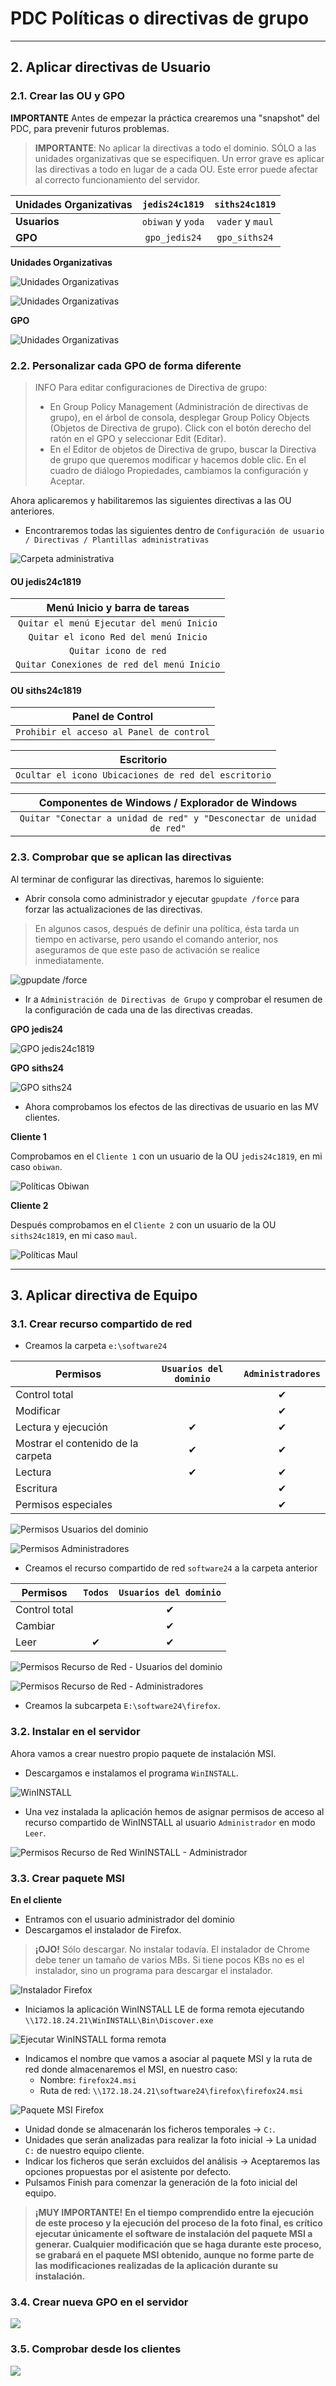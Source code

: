 
# PDC Políticas o directivas de grupo

---

## 2. Aplicar directivas de Usuario

### 2.1. Crear las OU y GPO

**IMPORTANTE** Antes de empezar la práctica crearemos una "snapshot" del PDC, para prevenir futuros problemas.

> **IMPORTANTE**: No aplicar la directivas a todo el dominio. SÓLO a las unidades organizativas que se especifiquen. Un error grave es aplicar las directivas a todo en lugar de a cada OU. Este error puede afectar al correcto funcionamiento del servidor.

Unidades Organizativas | `jedis24c1819` | `siths24c1819`
:--------------------- | :------------: | :------------:
**Usuarios**       | `obiwan` y `yoda`  | `vader` y `maul`
**GPO**                | `gpo_jedis24`  | `gpo_siths24`

**Unidades Organizativas**

![Unidades Organizativas](./images/ou-jedis24c1819.png)

![Unidades Organizativas](./images/ou-siths24c1819.png)

**GPO**

![Unidades Organizativas](./images/jedis24-siths24.png)

### 2.2. Personalizar cada GPO de forma diferente

> INFO Para editar configuraciones de Directiva de grupo:
>
> * En Group Policy Management (Administración de directivas de grupo), en el árbol de consola, desplegar Group Policy Objects (Objetos de Directiva de grupo). Click con el botón derecho del ratón en el GPO y seleccionar Edit (Editar).
> * En el Editor de objetos de Directiva de grupo, buscar la Directiva de grupo que queremos modificar y hacemos doble clic. En el cuadro de diálogo Propiedades, cambiamos la configuración y Aceptar.

Ahora aplicaremos y habilitaremos las siguientes directivas a las OU anteriores.
* Encontraremos todas las siguientes dentro de `Configuración de usuario / Directivas / Plantillas administrativas`

![Carpeta administrativa](./images/carpeta-directivas.png)

#### OU jedis24c1819

| Menú Inicio y barra de tareas
| :-----------------------------------------:
| `Quitar el menú Ejecutar del menú Inicio`
| `Quitar el icono Red del menú Inicio`
| `Quitar icono de red`
| `Quitar Conexiones de red del menú Inicio`

#### OU siths24c1819

| Panel de Control
| :---------------------------------------:
| `Prohibir el acceso al Panel de control`

| Escritorio
| :-----------------------------------------:
| `Ocultar el icono Ubicaciones de red del escritorio`

| Componentes de Windows / Explorador de Windows
| :---------------------------------------------:
| `Quitar "Conectar a unidad de red" y "Desconectar de unidad de red"`

### 2.3. Comprobar que se aplican las directivas

Al terminar de configurar las directivas, haremos lo siguiente:
* Abrir consola como administrador y ejecutar `gpupdate /force` para forzar las actualizaciones de las directivas.

> En algunos casos, después de definir una política, ésta tarda un tiempo en activarse, pero usando el comando anterior, nos aseguramos de que este paso de activación se realice inmediatamente.

![gpupdate /force](./images/gpupdate-force.png)

* Ir a `Administración de Directivas de Grupo` y comprobar el resumen de la configuración de cada una de las directivas creadas.

**GPO jedis24**

![GPO jedis24c1819](./images/gpo_jedis24-directivas.png)

**GPO siths24**

![GPO siths24](./images/gpo_siths24-directivas.png)

* Ahora comprobamos los efectos de las directivas de usuario en las MV clientes.

**Cliente 1**

Comprobamos en el `Cliente 1` con un usuario de la OU `jedis24c1819`, en mi caso `obiwan`.

![Políticas Obiwan](./images/politicas-obiwan.png)

**Cliente 2**

Después comprobamos en el `Cliente 2` con un usuario de la OU `siths24c1819`, en mi caso `maul`.

![Políticas Maul](./images/politicas-maul.png)

---

## 3. Aplicar directiva de Equipo

### 3.1. Crear recurso compartido de red

* Creamos la carpeta `e:\software24`

Permisos | **`Usuarios del dominio`** | **`Administradores`**
-------- | :------------------------: | :-----------:
Control total |    |   &#x2714;
Modificar |             | &#x2714;
Lectura y ejecución |        &#x2714;         | &#x2714;
Mostrar el contenido de la carpeta |     &#x2714;     | &#x2714;
Lectura |       &#x2714;         | &#x2714;
Escritura |             | &#x2714;
Permisos especiales |             | &#x2714;

![Permisos Usuarios del dominio](./images/ud-permisos-carpeta.png)

![Permisos Administradores](./images/admins-permisos-carpeta.png)

* Creamos el recurso compartido de red `software24` a la carpeta anterior

Permisos |        **`Todos`**         | **`Usuarios del dominio`**
-------- | :------------------------: | :------------------------:
Control total |                       |       &#x2714;
Cambiar |                             |       &#x2714;
Leer |         &#x2714;               |       &#x2714;

![Permisos Recurso de Red - Usuarios del dominio](./images/ud-permisos-recursos.png)

![Permisos Recurso de Red - Administradores](./images/todos-permisos-recursos.png)

* Creamos la subcarpeta `E:\software24\firefox`.

### 3.2. Instalar en el servidor

Ahora vamos a crear nuestro propio paquete de instalación MSI.

* Descargamos e instalamos el programa `WinINSTALL`.

![WinINSTALL](./images/WinINSTALL.png)

* Una vez instalada la aplicación hemos de asignar permisos de acceso al recurso compartido de WinINSTALL al usuario `Administrador` en modo `Leer`.

![Permisos Recurso de Red WinINSTALL - Administrador](./images/admin-permisos-winrec.png)

### 3.3. Crear paquete MSI

**En el cliente**

* Entramos con el usuario administrador del dominio
* Descargamos el instalador de Firefox.

> **¡OJO!** Sólo descargar. No instalar todavía. El instalador de Chrome debe tener un tamaño de varios MBs. Si tiene pocos KBs no es el instalador, sino un programa para descargar el instalador.

![Instalador Firefox](./images/instalador-firefox.png)

* Iniciamos la aplicación WinINSTALL LE de forma remota ejecutando `\\172.18.24.21\WinINSTALL\Bin\Discover.exe`

![Ejecutar WinINSTALL forma remota](./images/ejecutar-discover.png)

* Indicamos el nombre que vamos a asociar al paquete MSI y la ruta de red donde almacenaremos el MSI, en nuestro caso:
  * Nombre: `firefox24.msi`
  * Ruta de red: `\\172.18.24.21\software24\firefox\firefox24.msi`

![Paquete MSI Firefox](./images/firefox24.png)

* Unidad donde se almacenarán los ficheros temporales -> `C:`.
* Unidades que serán analizadas para realizar la foto inicial -> La unidad `C:` de nuestro equipo cliente.
* Indicar los ficheros que serán excluidos del análisis -> Aceptaremos las opciones propuestas por el asistente por defecto.
* Pulsamos Finish para comenzar la generación de la foto inicial del equipo.

> **¡MUY IMPORTANTE!**
> **En el tiempo comprendido entre la ejecución de este proceso y la ejecución del proceso de la foto final, es crítico ejecutar únicamente el software de instalación del paquete MSI a generar. Cualquier modificación que se haga durante este proceso, se grabará en el paquete MSI obtenido, aunque no forme parte de las modificaciones realizadas de la aplicación durante su instalación.**

### 3.4. Crear nueva GPO en el servidor



![](./images/.png)

### 3.5. Comprobar desde los clientes



![](./images/.png)
